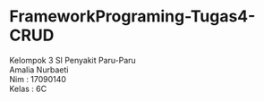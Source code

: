# FrameworkPrograming-Tugas4-CRUD
Kelompok 3 SI Penyakit Paru-Paru
<br>Amalia Nurbaeti
<br>Nim : 17090140
<br>Kelas : 6C
